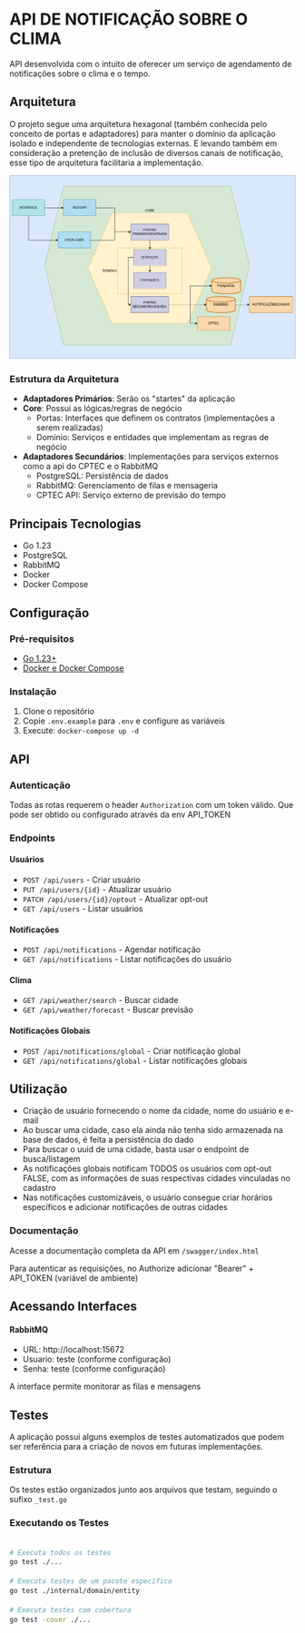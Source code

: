 # API DE NOTIFICAÇÃO SOBRE O CLIMA

API desenvolvida com o intuito de oferecer um serviço de agendamento de notificações sobre o clima e o tempo.

## Arquitetura

O projeto segue uma arquitetura hexagonal (também conhecida pelo conceito de portas e adaptadores) para manter o domínio da aplicação isolado e independente de tecnologias externas. E levando também em consideração a pretenção de inclusão de diversos canais de notificação, esse tipo de arquitetura facilitaria a implementação.

![Arquitetura do Projeto](weather-notification-architeture.png)

### Estrutura da Arquitetura

- **Adaptadores Primários**: Serão os "startes" da aplicação
- **Core**: Possui as lógicas/regras de negócio
  - Portas: Interfaces que definem os contratos (implementações a serem realizadas)
  - Domínio: Serviços e entidades que implementam as regras de negócio
- **Adaptadores Secundários**: Implementações para serviços externos como a api do CPTEC e o RabbitMQ
  - PostgreSQL: Persistência de dados
  - RabbitMQ: Gerenciamento de filas e mensageria
  - CPTEC API: Serviço externo de previsão do tempo

## Principais Tecnologias

- Go 1.23
- PostgreSQL
- RabbitMQ
- Docker
- Docker Compose

## Configuração

### Pré-requisitos
- [Go 1.23+](https://go.dev/dl/)
- [Docker e Docker Compose](https://www.docker.com/)

### Instalação
1. Clone o repositório
2. Copie `.env.example` para `.env` e configure as variáveis
3. Execute: `docker-compose up -d`

## API

### Autenticação
Todas as rotas requerem o header `Authorization` com um token válido. Que pode ser obtido ou configurado através da env API_TOKEN

### Endpoints

#### Usuários
- `POST /api/users` - Criar usuário
- `PUT /api/users/{id}` - Atualizar usuário
- `PATCH /api/users/{id}/optout` - Atualizar opt-out
- `GET /api/users` - Listar usuários

#### Notificações
- `POST /api/notifications` - Agendar notificação
- `GET /api/notifications` - Listar notificações do usuário

#### Clima
- `GET /api/weather/search` - Buscar cidade
- `GET /api/weather/forecast` - Buscar previsão

#### Notificações Globais
- `POST /api/notifications/global` - Criar notificação global
- `GET /api/notifications/global` - Listar notificações globais

## Utilização

- Criação de usuário fornecendo o nome da cidade, nome do usuário e e-mail
- Ao buscar uma cidade, caso ela ainda não tenha sido armazenada na base de dados, é feita a persistência do dado
- Para buscar o uuid de uma cidade, basta usar o endpoint de busca/listagem
- As notificações globais notificam TODOS os usuários com opt-out FALSE, com as informações de suas respectivas cidades vinculadas no cadastro
- Nas notificações customizáveis, o usuário consegue criar horários específicos e adicionar notificações de outras cidades

### Documentação
Acesse a documentação completa da API em `/swagger/index.html`

Para autenticar as requisições, no Authorize adicionar "Bearer" + API_TOKEN (variável de ambiente)

## Acessando Interfaces

#### RabbitMQ
- URL: http://localhost:15672
- Usuario: teste (conforme configuração)
- Senha: teste (conforme configuração)

A interface permite monitorar as filas e mensagens

## Testes

A aplicação possui alguns exemplos de testes automatizados que podem ser referência para a criação de novos em futuras implementações.

### Estrutura
Os testes estão organizados junto aos arquivos que testam, seguindo o sufixo `_test.go`

### Executando os Testes
```bash

# Executa todos os testes
go test ./...

# Executa testes de um pacote específico
go test ./internal/domain/entity

# Executa testes com cobertura
go test -cover ./...
```